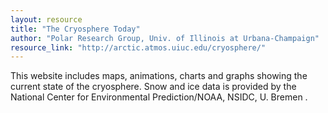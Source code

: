 ```yaml
---
layout: resource
title: "The Cryosphere Today"
author: "Polar Research Group, Univ. of Illinois at Urbana-Champaign"
resource_link: "http://arctic.atmos.uiuc.edu/cryosphere/"
---
```


This website includes maps, animations, charts and graphs showing the current state of the cryosphere.  Snow and ice data is provided by the National Center for Environmental Prediction/NOAA, NSIDC, U. Bremen .
